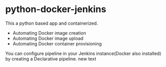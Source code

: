 # python-docker-jenkins

This a python based app and containerized.

- Automating Docker image creation
- Automating Docker image upload
- Automating Docker container provisioning

You can configure pipeline in your Jenkins instance(Docker also installed) by creating a Declarative pipeline.
new text
